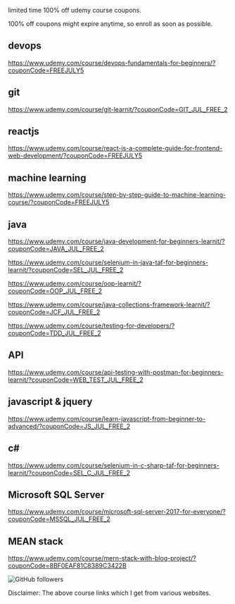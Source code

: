 

limited time 100% off udemy course coupons.

100% off coupons might expire anytime, so enroll as soon as possible.


devops
--------------------------
https://www.udemy.com/course/devops-fundamentals-for-beginners/?couponCode=FREEJULY5

git
---------------------
https://www.udemy.com/course/git-learnit/?couponCode=GIT_JUL_FREE_2

reactjs
------------------------
https://www.udemy.com/course/react-js-a-complete-guide-for-frontend-web-development/?couponCode=FREEJULY5


machine learning
--------------------------
https://www.udemy.com/course/step-by-step-guide-to-machine-learning-course/?couponCode=FREEJULY5

java
-----------------------------
https://www.udemy.com/course/java-development-for-beginners-learnit/?couponCode=JAVA_JUL_FREE_2

https://www.udemy.com/course/selenium-in-java-taf-for-beginners-learnit/?couponCode=SEL_JUL_FREE_2

https://www.udemy.com/course/oop-learnit/?couponCode=OOP_JUL_FREE_2

https://www.udemy.com/course/java-collections-framework-learnit/?couponCode=JCF_JUL_FREE_2

https://www.udemy.com/course/testing-for-developers/?couponCode=TDD_JUL_FREE_2

API
----------------------------
https://www.udemy.com/course/api-testing-with-postman-for-beginners-learnit/?couponCode=WEB_TEST_JUL_FREE_2


javascript & jquery
--------------------------
https://www.udemy.com/course/learn-javascript-from-beginner-to-advanced/?couponCode=JS_JUL_FREE_2

c#
-------------------
https://www.udemy.com/course/selenium-in-c-sharp-taf-for-beginners-learnit/?couponCode=SEL_C_JUL_FREE_2


Microsoft SQL Server
-------------------
https://www.udemy.com/course/microsoft-sql-server-2017-for-everyone/?couponCode=MSSQL_JUL_FREE_2


MEAN stack
--------------------
https://www.udemy.com/course/mern-stack-with-blog-project/?couponCode=8BF0EAF81C8389C3422B


<img alt="GitHub followers" src="https://img.shields.io/github/followers/josepraveen?style=social">


Disclaimer: The above course links which I get from various websites. 






